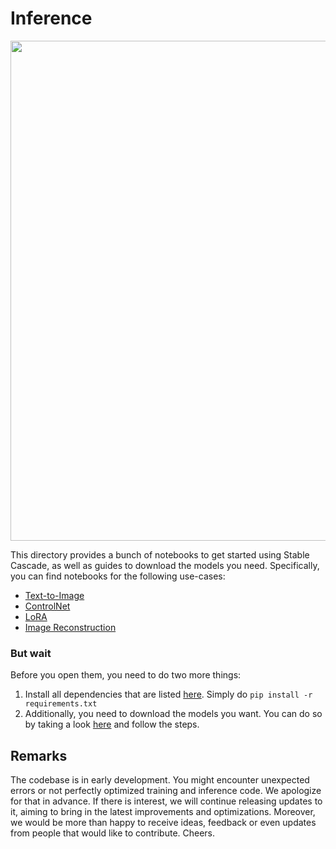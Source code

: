 # Inference

<p align="center">
    <img src="../figures/collage_4.jpg" width="800">
</p>

This directory provides a bunch of notebooks to get started using Stable Cascade, as well as guides to download the models you need.
Specifically, you can find notebooks for the following use-cases:
- [Text-to-Image](text_to_image.ipynb)
- [ControlNet](controlnet.ipynb)
- [LoRA](lora.ipynb)
- [Image Reconstruction](reconstruct_images.ipynb)

### But wait
Before you open them, you need to do two more things:
1. Install all dependencies that are listed [here](../requirements.txt). Simply do `pip install -r requirements.txt`
2. Additionally, you need to download the models you want. You can do so by taking a look [here](../models) 
and follow the steps.

## Remarks
The codebase is in early development. You might encounter unexpected errors or not perfectly optimized training and
inference code. We apologize for that in advance. If there is interest, we will continue releasing updates to it,
aiming to bring in the latest improvements and optimizations. Moreover, we would be more than happy to receive
ideas, feedback or even updates from people that would like to contribute. Cheers.
